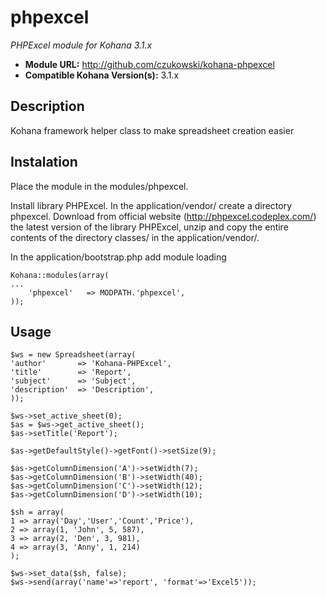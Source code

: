 # phpexcel

*PHPExcel module for Kohana 3.1.x*

- **Module URL:** <http://github.com/czukowski/kohana-phpexcel>
- **Compatible Kohana Version(s):** 3.1.x

## Description

Kohana framework helper class to make spreadsheet creation easier

## Instalation

Place the module in the modules/phpexcel.
    
Install library PHPExcel. In the application/vendor/ create a directory phpexcel. Download from official website (http://phpexcel.codeplex.com/) the latest version of the library PHPExcel, unzip and copy the entire contents of the directory classes/ in the application/vendor/.
    
In the application/bootstrap.php add module loading
    
    Kohana::modules(array(
    ...
        'phpexcel'   => MODPATH.'phpexcel',
    ));

## Usage

    $ws = new Spreadsheet(array(
	'author'       => 'Kohana-PHPExcel',
	'title'	       => 'Report',
	'subject'      => 'Subject',
	'description'  => 'Description',
    ));
    
    $ws->set_active_sheet(0);
    $as = $ws->get_active_sheet();
    $as->setTitle('Report');
    
    $as->getDefaultStyle()->getFont()->setSize(9);
    
    $as->getColumnDimension('A')->setWidth(7);
    $as->getColumnDimension('B')->setWidth(40);
    $as->getColumnDimension('C')->setWidth(12);
    $as->getColumnDimension('D')->setWidth(10);
    
    $sh = array(
	1 => array('Day','User','Count','Price'),
	2 => array(1, 'John', 5, 587),
	3 => array(2, 'Den', 3, 981),
	4 => array(3, 'Anny', 1, 214)
    );
    
    $ws->set_data($sh, false);
    $ws->send(array('name'=>'report', 'format'=>'Excel5'));
